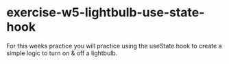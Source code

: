 # exercise-w5-lightbulb-use-state-hook
For this weeks practice you will practice using the useState hook to create a simple logic to turn on &amp; off a lightbulb.
